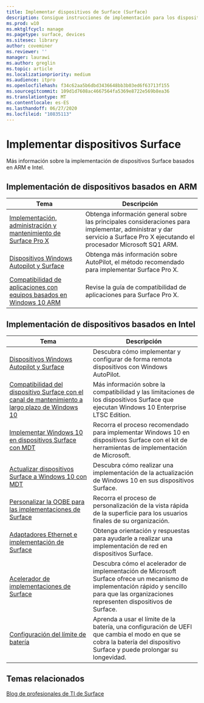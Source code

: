 ```yaml
---
title: Implementar dispositivos de Surface (Surface)
description: Consigue instrucciones de implementación para los dispositivos Surface, incluida la información acerca de MDT, la personalización OOBE, los adaptadores Ethernet y el Acelerador de implementaciones de Surface.
ms.prod: w10
ms.mktglfcycl: manage
ms.pagetype: surface, devices
ms.sitesec: library
author: coveminer
ms.reviewer: ''
manager: laurawi
ms.author: greglin
ms.topic: article
ms.localizationpriority: medium
ms.audience: itpro
ms.openlocfilehash: f34c62aa5b6dbd3436648bb3b03ed6f63713f155
ms.sourcegitcommit: 109d1d7608ac4667564fa5369e8722e569b8ea36
ms.translationtype: MT
ms.contentlocale: es-ES
ms.lasthandoff: 06/27/2020
ms.locfileid: "10835113"
---
```

# Implementar dispositivos Surface

Más información sobre la implementación de dispositivos Surface basados en ARM e Intel.

## Implementación de dispositivos basados en ARM

| Tema | Descripción |
| --- | --- |
| [Implementación, administración y mantenimiento de Surface Pro X](surface-pro-arm-app-management.md) | Obtenga información general sobre las principales consideraciones para implementar, administrar y dar servicio a Surface Pro X ejecutando el procesador Microsoft SQ1 ARM. |
| [Dispositivos Windows Autopilot y Surface](windows-autopilot-and-surface-devices.md) | Obtenga más información sobre AutoPilot, el método recomendado para implementar Surface Pro X. |
| [Compatibilidad de aplicaciones con equipos basados en Windows 10 ARM](surface-pro-arm-app-performance.md) | Revise la guía de compatibilidad de aplicaciones para Surface Pro X. |


## Implementación de dispositivos basados en Intel 

| Tema | Descripción |
| --- | --- |
| [Dispositivos Windows Autopilot y Surface](windows-autopilot-and-surface-devices.md) | Descubra cómo implementar y configurar de forma remota dispositivos con Windows AutoPilot. |
| [Compatibilidad del dispositivo Surface con el canal de mantenimiento a largo plazo de Windows 10](surface-device-compatibility-with-windows-10-ltsc.md) | Más información sobre la compatibilidad y las limitaciones de los dispositivos Surface que ejecutan Windows 10 Enterprise LTSC Edition. |
| [Implementar Windows 10 en dispositivos Surface con MDT](deploy-windows-10-to-surface-devices-with-mdt.md) | Recorra el proceso recomendado para implementar Windows 10 en dispositivos Surface con el kit de herramientas de implementación de Microsoft.|
| [Actualizar dispositivos Surface a Windows 10 con MDT](upgrade-surface-devices-to-windows-10-with-mdt.md)| Descubra cómo realizar una implementación de la actualización de Windows 10 en sus dispositivos Surface. |
| [Personalizar la OOBE para las implementaciones de Surface](customize-the-oobe-for-surface-deployments.md)| Recorra el proceso de personalización de la vista rápida de la superficie para los usuarios finales de su organización.|
| [Adaptadores Ethernet e implementación de Surface](ethernet-adapters-and-surface-device-deployment.md)| Obtenga orientación y respuestas para ayudarle a realizar una implementación de red en dispositivos Surface.|
| [Acelerador de implementaciones de Surface](microsoft-surface-deployment-accelerator.md)| Descubra cómo el acelerador de implementación de Microsoft Surface ofrece un mecanismo de implementación rápido y sencillo para que las organizaciones representen dispositivos de Surface. |
[Configuración del límite de batería](battery-limit.md) | Aprenda a usar el límite de la batería, una configuración de UEFI que cambia el modo en que se cobra la batería del dispositivo Surface y puede prolongar su longevidad.

## Temas relacionados

[Blog de profesionales de TI de Surface](https://techcommunity.microsoft.com/t5/Surface-IT-Pro-Blog/bg-p/SurfaceITPro)

